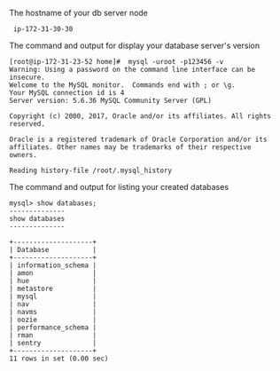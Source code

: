 The hostname of your db server node
  ```
   ip-172-31-30-30
  ```
    

The command and output for display your database server's version
  ```
 [root@ip-172-31-23-52 home]#  mysql -uroot -p123456 -v
 Warning: Using a password on the command line interface can be insecure.
 Welcome to the MySQL monitor.  Commands end with ; or \g.
 Your MySQL connection id is 4
 Server version: 5.6.36 MySQL Community Server (GPL)
 
 Copyright (c) 2000, 2017, Oracle and/or its affiliates. All rights reserved.
 
 Oracle is a registered trademark of Oracle Corporation and/or its
 affiliates. Other names may be trademarks of their respective
 owners.
 
 Reading history-file /root/.mysql_history
  
  ```

The command and output for listing your created databases
  ```
  mysql> show databases;
  --------------
  show databases
  --------------
  
  +--------------------+
  | Database           |
  +--------------------+
  | information_schema |
  | amon               |
  | hue                |
  | metastore          |
  | mysql              |
  | nav                |
  | navms              |
  | oozie              |
  | performance_schema |
  | rman               |
  | sentry             |
  +--------------------+
  11 rows in set (0.00 sec)
  ```
